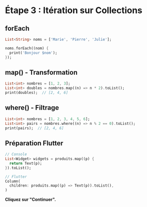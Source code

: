 # Étape 3 : Itération sur Collections

## forEach

```dart
List<String> noms = ['Marie', 'Pierre', 'Julie'];

noms.forEach((nom) {
  print('Bonjour $nom');
});
```

## map() - Transformation

```dart
List<int> nombres = [1, 2, 3];
List<int> doubles = nombres.map((n) => n * 2).toList();
print(doubles);  // [2, 4, 6]
```

## where() - Filtrage

```dart
List<int> nombres = [1, 2, 3, 4, 5, 6];
List<int> pairs = nombres.where((n) => n % 2 == 0).toList();
print(pairs);  // [2, 4, 6]
```

## Préparation Flutter

```dart
// Console
List<Widget> widgets = produits.map((p) {
  return Text(p);
}).toList();

// Flutter
Column(
  children: produits.map((p) => Text(p)).toList(),
)
```

**Cliquez sur "Continuer".**

